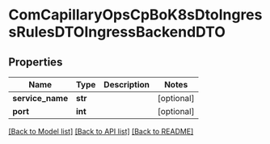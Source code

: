 # ComCapillaryOpsCpBoK8sDtoIngressRulesDTOIngressBackendDTO

## Properties
Name | Type | Description | Notes
------------ | ------------- | ------------- | -------------
**service_name** | **str** |  | [optional] 
**port** | **int** |  | [optional] 

[[Back to Model list]](../README.md#documentation-for-models) [[Back to API list]](../README.md#documentation-for-api-endpoints) [[Back to README]](../README.md)

